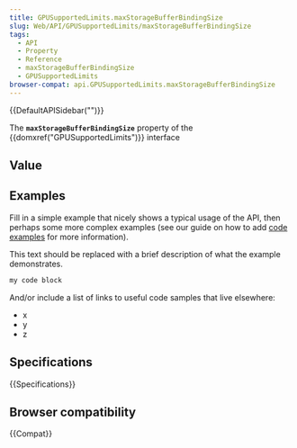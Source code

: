 ```yaml
---
title: GPUSupportedLimits.maxStorageBufferBindingSize
slug: Web/API/GPUSupportedLimits/maxStorageBufferBindingSize
tags:
  - API
  - Property
  - Reference
  - maxStorageBufferBindingSize
  - GPUSupportedLimits
browser-compat: api.GPUSupportedLimits.maxStorageBufferBindingSize
---
```

{{DefaultAPISidebar("")}}

The **`maxStorageBufferBindingSize`** property of the {{domxref("GPUSupportedLimits")}} interface 

## Value



## Examples

Fill in a simple example that nicely shows a typical usage of the API, then perhaps some more complex examples (see our guide on how to add [code examples](/en-US/docs/MDN/Contribute/Structures/Code_examples) for more information).

This text should be replaced with a brief description of what the example demonstrates.

```js
my code block
```

And/or include a list of links to useful code samples that live elsewhere:

*   x
*   y
*   z

## Specifications

{{Specifications}}

## Browser compatibility

{{Compat}}


